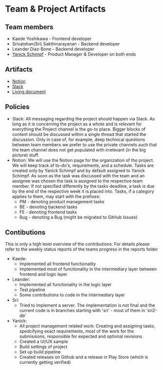 # Team & Project Artifacts

## Team members
* Kaede Yoshikawa - Frontend developer
* Srivatshan(Sri) Sakthinarayanan - Backend developer
* Leander Diaz-Bone - Backend developer
* [Yanick Schimpf](https://www.linkedin.com/in/yanick-schimpf-a7924a251/) - Product Manager & Developer on both ends

## Artifacts
* [Notion](https://www.notion.so/Region-Attack-Overview-300af6124411404086b8deb895ccb02e)
* [Slack](https://app.slack.com/client/T04TSBW2YKU/C052E0KPPS5/thread/C0508PY0U30-1680120810.290619)
* [Living document](https://docs.google.com/document/d/1Hlz_jDPF9d3OzlPZTyxwrvQVPoiWsMkJHRYMwU8CQWk/edit#)

## Policies
* Slack: All messaging regarding the project should happen via Slack. As long as it is concerning the project as a whole and is relevant for everything the Project channel is the go-to place. Bigger blocks of content should be discussed within a single thread that started the discussion.
Only in case of, for example, deep technical questions between team members we prefer to use the private channels such that the team channel does not get populated with irrelevant (in the big picture) stuff.
* Notion: We will use the Notion page for the organization of the project. We will keep track of to-do's, requirements, and a schedule.
Tasks are created only by Yanick Schimpf and by default assigned to Yanick Schimpf. As soon as the task was discussed with the team and an assignee was chosen the task is assigned to the respective team member. If not specified differently by the tasks deadline, a task is due by the end of the respective week it is placed into.
Tasks, if a category applies to them, may start with the prefixes:
  - PM - denoting product management tasks
  - BE - denoting backend tasks
  - FE - denoting frontend tasks
  - Bug - denoting a Bug (might be migrated to GitHub Issues)

## Contibutions
This is only a high level overview of the contributions. For details please refer to the weekly status reports of the teams progress in the reports folder
* Kaede: 
  * Implemented all frontend functionality
  * Implemented most of functionality in the intermediary layer between frontend and logic layer
* Leander:
  * Implemented all functionality in the logic layer
  * Test pipeline
  * Some contributions to code in the intermediary layer
* Sri:
  * Tried to implement a server. The implementation is not final and the current code is in branches starting with 'sri' - most of them in 'sri2-db'
* Yanick:
  * All project management related work: Creating and assigning tasks, spedcifying exact requirements, most of the work for the submissions, responsible for expected and optional revisions
  * Created a UI/UX sample
  * Build settings of project
  * Set up build pipeline
  * Created releases on Github and a release in Play Store (which is currently getting verified)

